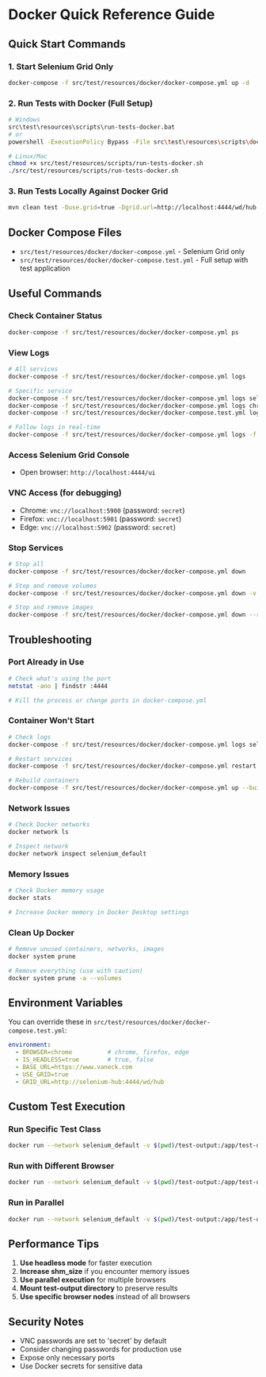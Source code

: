 # Docker Quick Reference Guide

## Quick Start Commands

### 1. Start Selenium Grid Only
```bash
docker-compose -f src/test/resources/docker/docker-compose.yml up -d
```

### 2. Run Tests with Docker (Full Setup)
```bash
# Windows
src\test\resources\scripts\run-tests-docker.bat
# or
powershell -ExecutionPolicy Bypass -File src\test\resources\scripts\docker-run.ps1

# Linux/Mac
chmod +x src/test/resources/scripts/run-tests-docker.sh
./src/test/resources/scripts/run-tests-docker.sh
```

### 3. Run Tests Locally Against Docker Grid
```bash
mvn clean test -Duse.grid=true -Dgrid.url=http://localhost:4444/wd/hub -Dbrowser=chrome
```

## Docker Compose Files

- `src/test/resources/docker/docker-compose.yml` - Selenium Grid only
- `src/test/resources/docker/docker-compose.test.yml` - Full setup with test application

## Useful Commands

### Check Container Status
```bash
docker-compose -f src/test/resources/docker/docker-compose.yml ps
```

### View Logs
```bash
# All services
docker-compose -f src/test/resources/docker/docker-compose.yml logs

# Specific service
docker-compose -f src/test/resources/docker/docker-compose.yml logs selenium-hub
docker-compose -f src/test/resources/docker/docker-compose.yml logs chrome
docker-compose -f src/test/resources/docker/docker-compose.test.yml logs test-app

# Follow logs in real-time
docker-compose -f src/test/resources/docker/docker-compose.yml logs -f selenium-hub
```

### Access Selenium Grid Console
- Open browser: `http://localhost:4444/ui`

### VNC Access (for debugging)
- Chrome: `vnc://localhost:5900` (password: `secret`)
- Firefox: `vnc://localhost:5901` (password: `secret`)
- Edge: `vnc://localhost:5902` (password: `secret`)

### Stop Services
```bash
# Stop all
docker-compose -f src/test/resources/docker/docker-compose.yml down

# Stop and remove volumes
docker-compose -f src/test/resources/docker/docker-compose.yml down -v

# Stop and remove images
docker-compose -f src/test/resources/docker/docker-compose.yml down --rmi all
```

## Troubleshooting

### Port Already in Use
```bash
# Check what's using the port
netstat -ano | findstr :4444

# Kill the process or change ports in docker-compose.yml
```

### Container Won't Start
```bash
# Check logs
docker-compose -f src/test/resources/docker/docker-compose.yml logs selenium-hub

# Restart services
docker-compose -f src/test/resources/docker/docker-compose.yml restart

# Rebuild containers
docker-compose -f src/test/resources/docker/docker-compose.yml up --build
```

### Network Issues
```bash
# Check Docker networks
docker network ls

# Inspect network
docker network inspect selenium_default
```

### Memory Issues
```bash
# Check Docker memory usage
docker stats

# Increase Docker memory in Docker Desktop settings
```

### Clean Up Docker
```bash
# Remove unused containers, networks, images
docker system prune

# Remove everything (use with caution)
docker system prune -a --volumes
```

## Environment Variables

You can override these in `src/test/resources/docker/docker-compose.test.yml`:

```yaml
environment:
  - BROWSER=chrome          # chrome, firefox, edge
  - IS_HEADLESS=true        # true, false
  - BASE_URL=https://www.vaneck.com
  - USE_GRID=true
  - GRID_URL=http://selenium-hub:4444/wd/hub
```

## Custom Test Execution

### Run Specific Test Class
```bash
docker run --network selenium_default -v $(pwd)/test-output:/app/test-output selenium-test-framework ./mvnw test -Dtest=VaneckTest
```

### Run with Different Browser
```bash
docker run --network selenium_default -v $(pwd)/test-output:/app/test-output selenium-test-framework ./mvnw test -Dbrowser=firefox
```

### Run in Parallel
```bash
docker run --network selenium_default -v $(pwd)/test-output:/app/test-output selenium-test-framework ./mvnw test -Dparallel=true
```

## Performance Tips

1. **Use headless mode** for faster execution
2. **Increase shm_size** if you encounter memory issues
3. **Use parallel execution** for multiple browsers
4. **Mount test-output directory** to preserve results
5. **Use specific browser nodes** instead of all browsers

## Security Notes

- VNC passwords are set to 'secret' by default
- Consider changing passwords for production use
- Expose only necessary ports
- Use Docker secrets for sensitive data 